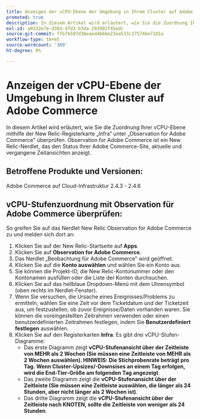```yaml
---
title: Anzeigen der vCPU-Ebene der Umgebung in Ihrem Cluster auf Adobe Commerce
promoted: true
description: In diesem Artikel wird erläutert, wie Sie die Zuordnung Ihrer vCPU-Ebene mithilfe der New Relic-Registerkarte „Infra“ unter „Observation for Adobe Commerce" überprüfen. Observation for Adobe Commerce ist ein New Relic-Nerdlet, das den Status Ihrer Adobe Commerce-Site, aktuelle und vergangene Zeitansichten anzeigt.
exl-id: a0332e7e-d38d-47d3-b3da-293902f45edc
source-git-commit: ffb7b597d38eaed4b66e23ea533c275746e7181a
workflow-type: tm+mt
source-wordcount: '369'
ht-degree: 0%

---
```


# Anzeigen der vCPU-Ebene der Umgebung in Ihrem Cluster auf Adobe Commerce

In diesem Artikel wird erläutert, wie Sie die Zuordnung Ihrer vCPU-Ebene mithilfe der New Relic-Registerkarte „Infra“ unter „Observation for Adobe Commerce&quot; überprüfen. Observation for Adobe Commerce ist ein New Relic-Nerdlet, das den Status Ihrer Adobe Commerce-Site, aktuelle und vergangene Zeitansichten anzeigt.

## Betroffene Produkte und Versionen:

Adobe Commerce auf Cloud-Infrastruktur 2.4.3 - 2.4.6

## vCPU-Stufenzuordnung mit Observation für Adobe Commerce überprüfen:

So greifen Sie auf das Nerdlet New Relic Observation for Adobe Commerce zu und melden sich dort an:

1. Klicken Sie auf der New Relic-Startseite auf **Apps**.
1. Klicken Sie auf **Observation for Adobe Commerce**.
1. Das Nerdlet „Beobachtung für Adobe Commerce&quot; wird geöffnet.
1. Klicken Sie auf die **Konto auswählen** und wählen Sie ein Konto aus.
1. Sie können die Projekt-ID, die New Relic-Kontonummer oder den Kontonamen ausfüllen oder die Liste der Konten durchsuchen.
1. Klicken Sie auf das hellblaue Dropdown-Menü mit dem Uhrensymbol (oben rechts im Nerdlet-Fenster).
1. Wenn Sie versuchen, die Ursache eines Ereignisses/Problems zu ermitteln, wählen Sie eine Zeit vor dem Ticketdatum und der Ticketzeit aus, um festzustellen, ob zuvor Ereignisse/Daten vorhanden waren. Sie können die voreingestellten Zeitrahmen verwenden oder einen benutzerdefinierten Zeitrahmen festlegen, indem Sie **Benutzerdefiniert festlegen** auswählen.
1. Klicken Sie auf den Registerkarten **Infra**. Es gibt drei vCPU-Stufen-Diagramme:
   * Das erste Diagramm zeigt **vCPU-Stufenansicht über der Zeitleiste von MEHR als 2 Wochen (Sie müssen eine Zeitleiste von MEHR als 2 Wochen auswählen). HINWEIS: Die Stichprobenrate beträgt pro Tag. Wenn Cluster-Upsizes/-Downsises an einem Tag erfolgen, wird die End-Tier-Größe am folgenden Tag angezeigt**.
   * Das zweite Diagramm zeigt die **vCPU-Stufenansicht über der Zeitleiste (Sie müssen eine Zeitleiste auswählen, die länger als 24 Stunden, aber nicht länger als 2 Wochen ist)**.
   * Das dritte Diagramm zeigt die **vCPU-Stufenansicht über der Zeitleiste nach KNOTEN, sollte die Zeitleiste von weniger als 24 Stunden**.
